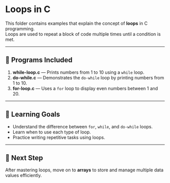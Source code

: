 # Loops in C

This folder contains examples that explain the concept of **loops** in C programming.  
Loops are used to repeat a block of code multiple times until a condition is met.

---

## 📘 Programs Included
1. **while-loop.c** — Prints numbers from 1 to 10 using a `while` loop.  
2. **do-while.c** — Demonstrates the `do-while` loop by printing numbers from 1 to 10.  
3. **for-loop.c** — Uses a `for` loop to display even numbers between 1 and 20.

---

## 🧠 Learning Goals
- Understand the difference between `for`, `while`, and `do-while` loops.  
- Learn when to use each type of loop.  
- Practice writing repetitive tasks using loops.

---

## 🚀 Next Step
After mastering loops, move on to **arrays** to store and manage multiple data values efficiently.
